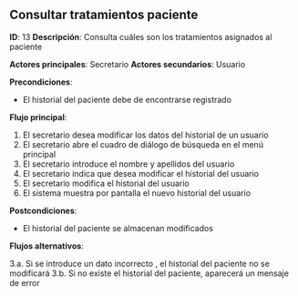 ## Consultar tratamientos paciente

**ID**: 13
**Descripción**: Consulta cuáles son los tratamientos asignados al paciente

**Actores principales**: Secretario
**Actores secundarios**: Usuario

**Precondiciones**:
* El historial del paciente debe de encontrarse registrado

**Flujo principal**:
1. El secretario desea modificar los datos del historial de un usuario
2. El secretario abre el cuadro de diálogo de búsqueda en el menú principal
3. El secretario introduce el nombre y apellidos del usuario
4. El secretario indica que desea modificar el historial del usuario
5. El secretario modifica el historial del usuario
6. El sistema muestra por pantalla el nuevo historial del usuario

**Postcondiciones**:

* El historial del paciente se almacenan modificados

**Flujos alternativos**:

3.a. Si se introduce un dato incorrecto , el historial del paciente no se modificará
3.b. Si no existe el historial del paciente, aparecerá un mensaje de error
